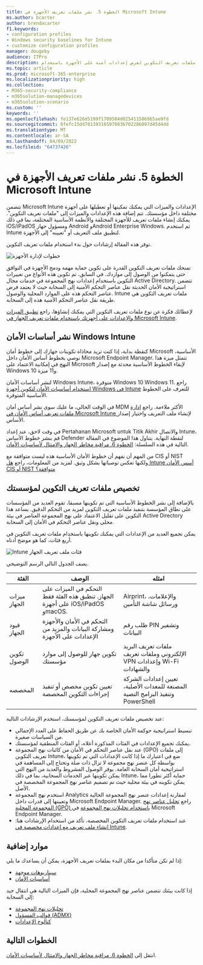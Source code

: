 ```yaml
---
title: الخطوة 5. نشر ملفات تعريف الأجهزة في Microsoft Intune
ms.author: bcarter
author: brendacarter
f1.keywords:
- configuration profiles
- Windows security baselines for Intune
- customize configuration profiles
manager: dougeby
audience: ITPro
description: ابدأ باستخدام ملفات تعريف التكوين لفرض إعدادات آمنة على الأجهزة باستخدام Intune لانتقال عناصر التحكم الأمنية هذه إلى السحابة.
ms.topic: article
ms.prod: microsoft-365-enterprise
ms.localizationpriority: high
ms.collection:
- M365-security-compliance
- m365solution-managedevices
- m365solution-scenario
ms.custom: ''
keywords: ''
ms.openlocfilehash: fe137e626d5199f1709504d025411586965ae9fd
ms.sourcegitcommit: 6fefc15dd78139316597083b702286097d45d4dd
ms.translationtype: MT
ms.contentlocale: ar-SA
ms.lasthandoff: 04/09/2022
ms.locfileid: "64737426"
---
```

# <a name="step-5-deploy-device-profiles-in-microsoft-intune"></a>الخطوة 5. نشر ملفات تعريف الأجهزة في Microsoft Intune

تتضمن Microsoft Intune الإعدادات والميزات التي يمكنك تمكينها أو تعطيلها على أجهزة مختلفة داخل مؤسستك. تتم إضافة هذه الإعدادات والميزات إلى "ملفات تعريف التكوين". يمكنك إنشاء ملفات تعريف للأجهزة المختلفة والأنظمة الأساسية المختلفة، بما في ذلك iOS/iPadOS ومسؤول جهاز Android وAndroid Enterprise Windows. ثم استخدم Intune لتطبيق ملف التعريف أو "تعيينه" إلى الأجهزة.

توفر هذه المقالة إرشادات حول بدء استخدام ملفات تعريف التكوين. 


![خطوات لإدارة الأجهزة](../media/devices/intune-mdm-step-4.png#lightbox)

تمنحك ملفات تعريف التكوين القدرة على تكوين حماية مهمة ودمج الأجهزة في التوافق حتى يتمكنوا من الوصول إلى مواردك. في السابق، تم تكوين هذه الأنواع من تغييرات التكوين باستخدام إعدادات نهج المجموعة في خدمات مجال Active Directory. تتضمن استراتيجية الأمان الحديثة نقل عناصر التحكم الأمنية إلى السحابة حيث لا يعتمد فرض عناصر التحكم هذه على الموارد المحلية والوصول. Intune ملفات تعريف التكوين هي طريقة نقل عناصر التحكم الأمنية هذه إلى السحابة. 

لإعطائك فكرة عن نوع ملفات تعريف التكوين التي يمكنك إنشاؤها، راجع [تطبيق الميزات والإعدادات على أجهزتك باستخدام ملفات تعريف الجهاز في Microsoft Intune](/mem/intune/configuration/device-profiles).

## <a name="deploy-windows-security-baselines-for-intune"></a>نشر أساسات الأمان Windows Intune

كنقطة بداية، إذا كنت تريد محاذاة تكوينات جهازك إلى خطوط أمان Microsoft الأساسية، نوصي بخطوط أساس الأمان داخل Microsoft Endpoint Manager. تتمثل ميزة هذا النهج في إمكانية الاعتماد على Microsoft لإبقاء الخطوط الأساسية محدثة مع إصدار Windows 10 و11 ميزة. 

لنشر أساسات الأمان Windows Intune، متوفرة Windows 10 Windows 11. راجع [استخدام أساسيات الأمان لتكوين أجهزة Windows في Intune](/mem/intune/protect/security-baselines) للتعرف على الخطوط الأساسية المتوفرة.

في الوقت الحالي، ما عليك سوى نشر أساس أمان MDM الأكثر ملاءمة. راجع [إدارة ملفات تعريف أساس الأمان في Microsoft Intune ](/mem/intune/protect/security-baselines-configure)لإنشاء ملف التعريف واختيار إصدار الأساس.

في وقت لاحق، عند إعداد Pertahanan Microsoft untuk Titik Akhir والاتصال Intune، قم بنشر خطوط الأساس Defender لنقطة النهاية. يتناول هذا الموضوع في المقالة التالية في هذه السلسلة: [الخطوة 6. مراقبة مخاطر الجهاز والامتثال لأساسيات الأمان](manage-devices-with-intune-monitor-risk.md).

من المهم أن نفهم أن خطوط الأمان الأساسية هذه ليست متوافقة مع CIS أو NIST ولكنها تعكس توصياتها بشكل وثيق. لمزيد من المعلومات، راجع [هل Intune أسس الأمان CIS أو NIST متوافقة؟](https://docs.microsoft.com/mem/intune/protect/security-baselines#are-the-intune-security-baselines-cis-or-nist-compliant)

## <a name="customize-configuration-profiles-for-your-organization"></a>تخصيص ملفات تعريف التكوين لمؤسستك

بالإضافة إلى نشر الخطوط الأساسية التي تم تكوينها مسبقا، تقوم العديد من المؤسسات على نطاق المؤسسة بتنفيذ ملفات تعريف التكوين لمزيد من التحكم الدقيق. يساعد هذا التكوين على تقليل الاعتماد على نهج المجموعة العناصر في بيئة Active Directory محلي ونقل عناصر التحكم في الأمان إلى السحابة. 

يمكن تجميع العديد من الإعدادات التي يمكنك تكوينها باستخدام ملفات تعريف التكوين في أربع فئات، كما هو موضح أدناه.

![Intune فئات ملف تعريف الجهاز](../media/devices/intune-device-profile-categories.png#lightbox)

يصف الجدول التالي الرسم التوضيحي.


|الفئة |الوصف |امثله  |
|---------|---------|---------|
|ميزات الجهاز     | التحكم في الميزات على الجهاز. تنطبق هذه الفئة فقط على أجهزة iOS/iPadOS وmacOS.        | Airprint، والإعلامات، ورسائل شاشة التأمين        |
|قيود الجهاز     | التحكم في الأمان والأجهزة ومشاركة البيانات والمزيد من الإعدادات على الأجهزة        | طلب رقم PIN وتشفير البيانات        |
|تكوين الوصول     |  تكوين جهاز للوصول إلى موارد مؤسستك        | ملفات تعريف البريد الإلكتروني وملفات تعريف VPN وإعدادات Wi-Fi والشهادات        |
|المخصصه     | تعيين تكوين مخصص أو تنفيذ إجراءات التكوين المخصصة       | تعيين إعدادات الشركة المصنعة للمعدات الأصلية، وتنفيذ البرامج النصية PowerShell        |
|    |         |         |

عند تخصيص ملفات تعريف التكوين لمؤسستك، استخدم الإرشادات التالية:
- تبسيط استراتيجية حوكمة الأمان الخاصة بك عن طريق الحفاظ على العدد الإجمالي من السياسات صغيرة.
- يمكنك تجميع الإعدادات في الفئات المذكورة أعلاه، أو الفئات المنطقية لمؤسستك.
- عند نقل عناصر التحكم في الأمان من كائنات نهج المجموعة (GPO) إلى ملفات تعريف التكوين Intune، ضع في اعتبارك ما إذا كانت الإعدادات التي تم تكوينها بواسطة كل عنصر نهج مجموعة لا تزال ذات صلة وتحتاج إلى المساهمة في استراتيجية أمان السحابة العامة. يوفر الوصول المشروط والعديد من النهج التي يمكن تكوينها عبر الخدمات السحابية، بما في ذلك Intune، حماية أكثر تطورا مما يمكن تكوينه في بيئة محلية حيث تم تصميم عناصر نهج المجموعة المخصصة في الأصل.
- استخدم نهج المجموعة Analytics لمقارنة إعدادات عنصر نهج المجموعة الحالية وتعيينها إلى قدرات داخل Microsoft Endpoint Manager. راجع [تحليل عناصر نهج المجموعة المحلية (GPO) باستخدام تحليلات نهج المجموعة](/mem/intune/configuration/group-policy-analytics) في Microsoft Endpoint Manager.
- عند استخدام ملفات تعريف التكوين المخصصة، تأكد من استخدام الإرشادات هنا: [إنشاء ملف تعريف مع إعدادات مخصصة في Intune](/mem/intune/configuration/custom-settings-configure).

## <a name="additional-resources"></a>موارد إضافية

إذا لم تكن متأكدا من مكان البدء بملفات تعريف الأجهزة، يمكن أن يساعدك ما يلي:

- [سيناريوهات موجهة](/mem/intune/fundamentals/guided-scenarios-overview) 
- [أساسيات الأمان](/mem/intune/protect/security-baselines)

إذا كانت بيئتك تتضمن عناصر نهج المجموعة المحلية، فإن الميزات التالية هي انتقال جيد إلى السحابة:

- [تحليلات نهج المجموعة](/mem/intune/configuration/group-policy-analytics)
- [قوالب المسؤول (ADMX)](/mem/intune/configuration/administrative-templates-windows)
- [كتالوج الإعدادات](/mem/intune/configuration/settings-catalog)


## <a name="next-steps"></a>الخطوات التالية
انتقل إلى [الخطوة 6. مراقبة مخاطر الجهاز والامتثال لأساسيات الأمان](manage-devices-with-intune-monitor-risk.md).
